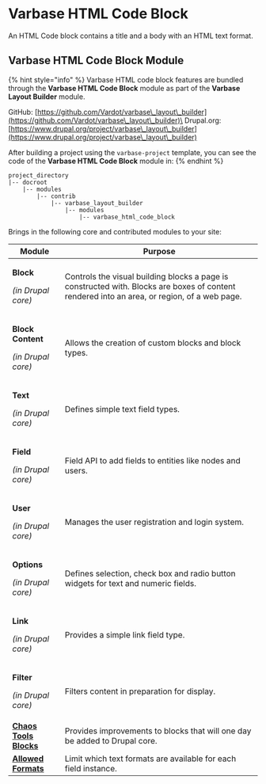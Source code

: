 # Varbase HTML Code Block

An HTML Code block contains a title and a body with an HTML text format.

## Varbase HTML Code Block Module

{% hint style="info" %}
Varbase HTML code block features are bundled through the **Varbase HTML Code Block** module as part of the **Varbase Layout Builder** module.

GitHub: [https://github.com/Vardot/varbase\_layout\_builder](https://github.com/Vardot/varbase\_layout\_builder)\
Drupal.org: [https://www.drupal.org/project/varbase\_layout\_builder](https://www.drupal.org/project/varbase\_layout\_builder)

After building a project using the `varbase-project` template, you can see the code of the **Varbase HTML Code Block** module in:
{% endhint %}

```
project_directory
|-- docroot
    |-- modules
        |-- contrib
            |-- varbase_layout_builder
                |-- modules
                    |-- varbase_html_code_block
```

Brings in the following core and contributed modules to your site:

| Module                                                                 | Purpose                                                                                                                                      |
| ---------------------------------------------------------------------- | -------------------------------------------------------------------------------------------------------------------------------------------- |
| <p><strong>Block</strong></p><p><em>(in Drupal core)</em></p>          | Controls the visual building blocks a page is constructed with. Blocks are boxes of content rendered into an area, or region, of a web page. |
| <p><strong>Block Content</strong></p><p><em>(in Drupal core)</em></p>  | Allows the creation of custom blocks and block types.                                                                                        |
| <p><strong>Text</strong></p><p><em>(in Drupal core)</em></p>           | Defines simple text field types.                                                                                                             |
| <p><strong>Field</strong></p><p><em>(in Drupal core)</em></p>          | Field API to add fields to entities like nodes and users.                                                                                    |
| <p><strong>User</strong></p><p><em>(in Drupal core)</em></p>           | Manages the user registration and login system.                                                                                              |
| <p><strong>Options</strong></p><p><em>(in Drupal core)</em></p>        | Defines selection, check box and radio button widgets for text and numeric fields.                                                           |
| <p><strong>Link</strong></p><p><em>(in Drupal core)</em></p>           | Provides a simple link field type.                                                                                                           |
| <p><strong>Filter</strong></p><p><em>(in Drupal core)</em></p>         | Filters content in preparation for display.                                                                                                  |
| [**Chaos Tools Blocks**](https://www.drupal.org/project/ctools)        | Provides improvements to blocks that will one day be added to Drupal core.                                                                   |
| [**Allowed Formats**](https://www.drupal.org/project/allowed\_formats) | Limit which text formats are available for each field instance.                                                                              |
